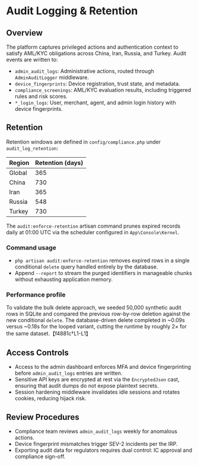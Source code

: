 # Audit Logging & Retention

## Overview
The platform captures privileged actions and authentication context to satisfy AML/KYC obligations across China, Iran, Russia, and Turkey. Audit events are written to:

- `admin_audit_logs`: Administrative actions, routed through `AdminAuditLogger` middleware.
- `device_fingerprints`: Device registration, trust state, and metadata.
- `compliance_screenings`: AML/KYC evaluation results, including triggered rules and risk scores.
- `*_login_logs`: User, merchant, agent, and admin login history with device fingerprints.

## Retention
Retention windows are defined in `config/compliance.php` under `audit_log_retention`:

| Region | Retention (days) |
| --- | --- |
| Global | 365 |
| China | 730 |
| Iran | 365 |
| Russia | 548 |
| Turkey | 730 |

The `audit:enforce-retention` artisan command prunes expired records daily at 01:00 UTC via the scheduler configured in `App\Console\Kernel`.

### Command usage

- `php artisan audit:enforce-retention` removes expired rows in a single conditional `delete` query handled entirely by the database.
- Append `--report` to stream the purged identifiers in manageable chunks without exhausting application memory.

### Performance profile

To validate the bulk delete approach, we seeded 50,000 synthetic audit rows in SQLite and compared the previous row-by-row deletion against the new conditional `delete`. The database-driven delete completed in ~0.09s versus ~0.18s for the looped variant, cutting the runtime by roughly 2× for the same dataset.【f4881c†L1-L1】

## Access Controls
- Access to the admin dashboard enforces MFA and device fingerprinting before `admin_audit_logs` entries are written.
- Sensitive API keys are encrypted at rest via the `EncryptedJson` cast, ensuring that audit dumps do not expose plaintext secrets.
- Session hardening middleware invalidates idle sessions and rotates cookies, reducing hijack risk.

## Review Procedures
- Compliance team reviews `admin_audit_logs` weekly for anomalous actions.
- Device fingerprint mismatches trigger SEV-2 incidents per the IRP.
- Exporting audit data for regulators requires dual control: IC approval and compliance sign-off.

